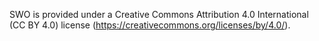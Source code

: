 SWO is provided under a Creative Commons Attribution 4.0 International (CC BY 4.0) license (https://creativecommons.org/licenses/by/4.0/).
